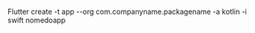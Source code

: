 <!-- Parâmetros -->

<!-- 1º) Criar uma aplicação: -->

Flutter create -t app --org com.companyname.packagename -a kotlin -i swift nomedoapp

